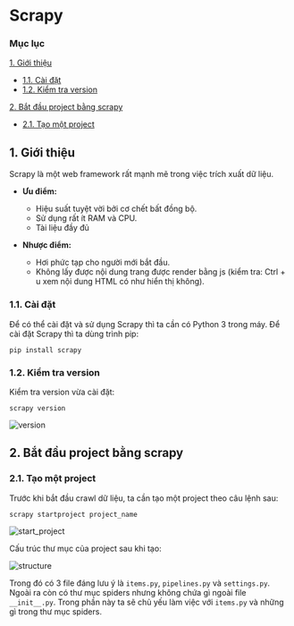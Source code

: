 # Scrapy

### Mục lục 
[1. Giới thiệu](#introduction)
  - [1.1. Cài đặt](#install)
  - [1.2. Kiểm tra version](#version)

[2. Bắt đầu project bằng scrapy](#getting_started_project)
  - [2.1. Tạo một project](#create_a_project)
<a name="introduction"></a>
##  1. Giới thiệu 
Scrapy là một web framework rất mạnh mẽ trong việc trích xuất dữ liệu.

* **Ưu điểm:**

  - Hiệu suất tuyệt vời bởi cơ chết bất đồng bộ.
  - Sử dụng rất ít RAM và CPU.
  - Tài liệu đầy đủ

* **Nhược điểm:**
  
  - Hơi phức tạp cho người mới bắt đầu.
  - Không lấy được nội dung trang được render bằng js (kiểm tra: Ctrl + u xem nội dung HTML có như hiển thị không).

<a name="install"></a>
### 1.1. Cài đặt 
Để có thể cài đặt và sử dụng Scrapy thì ta cần có Python 3 trong máy. Để cài đặt Scrapy thì ta dùng trình pip:
```
pip install scrapy
```

<a name="version"></a>
### 1.2. Kiểm tra version 
Kiểm tra version vừa cài đặt:
```
scrapy version
```
![version](https://user-images.githubusercontent.com/103992475/164134659-a620b3e4-3b13-4513-b156-56c0bdba5c81.png)

<a name="getting_started_project"></a>
## 2. Bắt đầu project bằng scrapy

<a name="create_a_project"></a>
### 2.1. Tạo một project
Trước khi bắt đầu crawl dữ liệu, ta cần tạo một project theo câu lệnh sau:
```
scrapy startproject project_name
```
![start_project](https://user-images.githubusercontent.com/103992475/164141175-ccfbf502-e4cd-4532-b64a-b138f59f3fa8.png)

Cấu trúc thư mục của project sau khi tạo:

![structure](https://user-images.githubusercontent.com/103992475/164141299-91ca209f-cf1d-43c5-affd-7dbcc6846a97.png)

Trong đó có 3 file đáng lưu ý là `items.py`, `pipelines.py` và `settings.py`. Ngoài ra còn có thư mục spiders nhưng không chứa gì ngoài file `__init__.py`. Trong phần này ta sẽ chủ yếu làm việc với `items.py` và những gì trong thư mục spiders.
